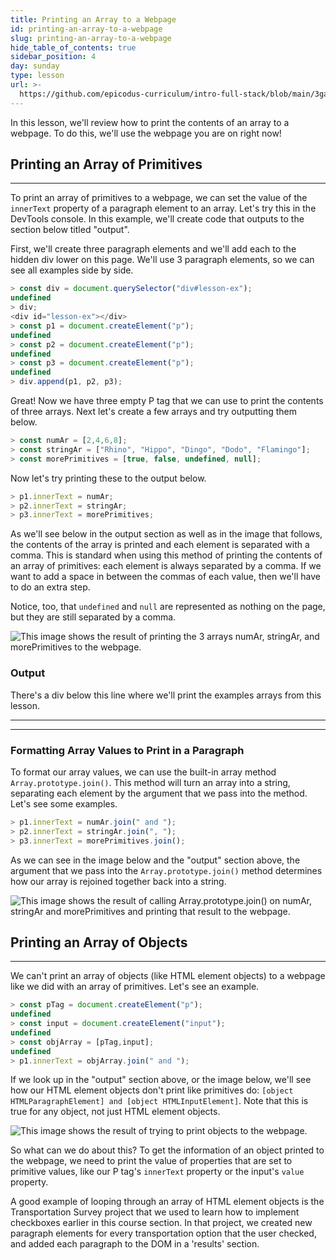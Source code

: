 ```yaml
---
title: Printing an Array to a Webpage
id: printing-an-array-to-a-webpage
slug: printing-an-array-to-a-webpage
hide_table_of_contents: true
sidebar_position: 4
day: sunday
type: lesson
url: >-
  https://github.com/epicodus-curriculum/intro-full-stack/blob/main/3ga_printing_an_array_to_a_webpage.md
---
```


In this lesson, we'll review how to print the contents of an array to a webpage. To do this, we'll use the webpage you are on right now! 

## Printing an Array of Primitives
---

To print an array of primitives to a webpage, we can set the value of the `innerText` property of a paragraph element to an array. Let's try this in the DevTools console. In this example, we'll create code that outputs to the section below titled "output".

First, we'll create three paragraph elements and we'll add each to the hidden div lower on this page. We'll use 3 paragraph elements, so we can see all examples side by side.

```js
> const div = document.querySelector("div#lesson-ex");
undefined
> div;
<div id="lesson-ex"></div>
> const p1 = document.createElement("p");
undefined
> const p2 = document.createElement("p");
undefined
> const p3 = document.createElement("p");
undefined
> div.append(p1, p2, p3);
```

Great! Now we have three empty P tag that we can use to print the contents of three arrays. Next let's create a few arrays and try outputting them below. 

```js
> const numAr = [2,4,6,8];
> const stringAr = ["Rhino", "Hippo", "Dingo", "Dodo", "Flamingo"];
> const morePrimitives = [true, false, undefined, null];
```

Now let's try printing these to the output below. 

```js
> p1.innerText = numAr;
> p2.innerText = stringAr;
> p3.innerText = morePrimitives;
```

As we'll see below in the output section as well as in the image that follows, the contents of the array is printed and each element is separated with a comma. This is standard when using this method of printing the contents of an array of primitives: each element is always separated by a comma. If we want to add a space in between the commas of each value, then we'll have to do an extra step.

Notice, too, that `undefined` and `null` are represented as nothing on the page, but they are still separated by a comma. 

![This image shows the result of printing the 3 arrays `numAr`, `stringAr`, and `morePrimitives` to the webpage.](https://learnhowtoprogram.s3.us-west-2.amazonaws.com/INTRO/week3-branching-looping-arrays/printing-array-to-page.png)

### Output

There's a div below this line where we'll print the examples arrays from this lesson.

---

<div id="lesson-ex"></div>

---

### Formatting Array Values to Print in a Paragraph

To format our array values, we can use the built-in array method `Array.prototype.join()`. This method will turn an array into a string, separating each element by the argument that we pass into the method. Let's see some examples.


```js
> p1.innerText = numAr.join(" and ");
> p2.innerText = stringAr.join(", ");
> p3.innerText = morePrimitives.join();
```

As we can see in the image below and the "output" section above, the argument that we pass into the `Array.prototype.join()` method determines how our array is rejoined together back into a string.

![This image shows the result of calling `Array.prototype.join()` on `numAr`, `stringAr` and `morePrimitives` and printing that result to the webpage.](https://learnhowtoprogram.s3.us-west-2.amazonaws.com/INTRO/week3-branching-looping-arrays/using-array-join-method.png)

## Printing an Array of Objects
---

We can't print an array of objects (like HTML element objects) to a webpage like we did with an array of primitives. Let's see an example. 

```js
> const pTag = document.createElement("p");
undefined
> const input = document.createElement("input");
undefined
> const objArray = [pTag,input];
undefined
> p1.innerText = objArray.join(" and ");
```

If we look up in the "output" section above, or the image below, we'll see how our HTML element objects don't print like primitives do: `[object HTMLParagraphElement] and [object HTMLInputElement]`. Note that this is true for any object, not just HTML element objects.

![This image shows the result of trying to print objects to the webpage.](https://learnhowtoprogram.s3.us-west-2.amazonaws.com/INTRO/week3-branching-looping-arrays/printing-array-of-objects.png)

So what can we do about this? To get the information of an object printed to the webpage, we need to print the value of properties that are set to primitive values, like our P tag's `innerText` property or the input's `value` property.

A good example of looping through an array of HTML element objects is the Transportation Survey project that we used to learn how to implement checkboxes earlier in this course section. In that project, we created new paragraph elements for every transportation option that the user checked, and added each paragraph to the DOM in a 'results' section.
